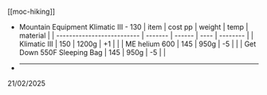 [[moc-hiking]]

- Mountain Equipment Klimatic III - 130
  | item | cost pp | weight | temp | material |
  | -------------------------- | ------- | ------ | ---- | -------- |
  | Klimatic III | 150 | 1200g | +1 | |
  | ME helium 600 | 145 | 950g | -5 | |
  | Get Down 550F Sleeping Bag | 145 | 950g | -5 | |
- ***

21/02/2025
